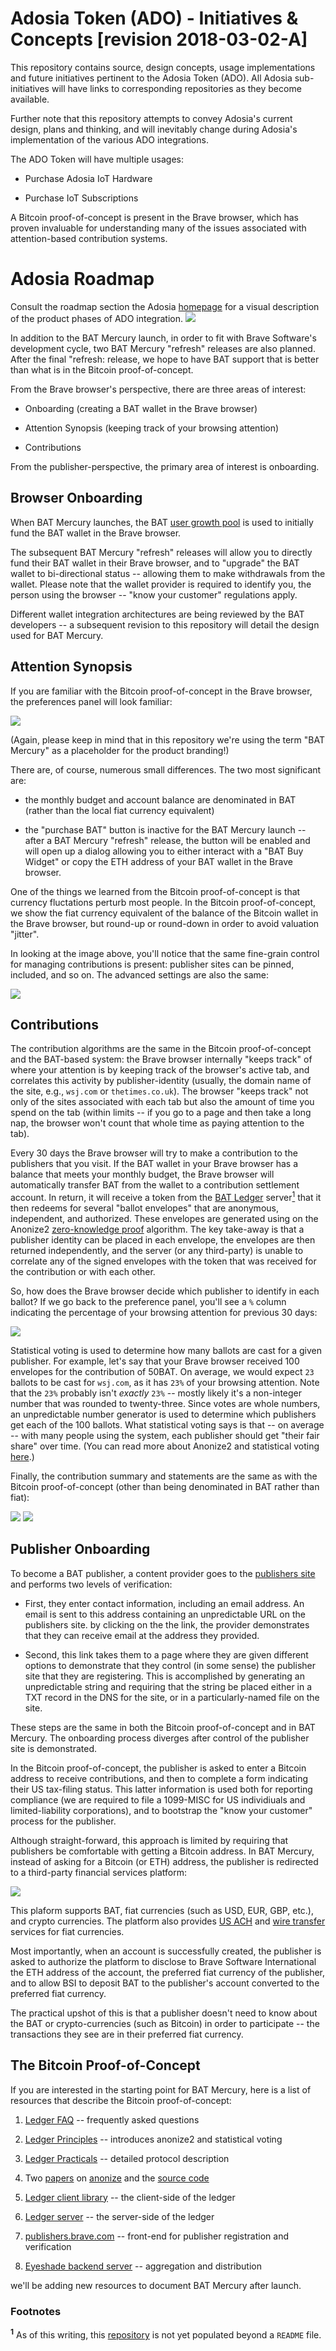 # Adosia Token (ADO) - Initiatives & Concepts [revision 2018-03-02-A]

This repository contains source, design concepts, usage implementations and future initiatives pertinent to the Adosia Token (ADO).  All Adosia sub-initiatives will have links to corresponding repositories as they become available.



Further note that this repository attempts to convey Adosia's current design, plans and thinking,
and will inevitably change during Adosia's implementation of the various ADO integrations.

The ADO Token will have multiple usages:

- Purchase Adosia IoT Hardware

- Purchase IoT Subscriptions

A Bitcoin proof-of-concept is present in the Brave browser,
which has proven invaluable for understanding many of the issues associated with attention-based contribution systems.

# Adosia Roadmap

Consult the roadmap section the Adosia [homepage](https://adosia.com/) for a visual description of the product phases of ADO integration.
<img src='bat_mercury_advanced_settings_dialog.png' />


In addition to the BAT Mercury launch,
in order to fit with Brave Software's development cycle,
two BAT Mercury "refresh" releases are also planned.
After the final "refresh: release,
we hope to have BAT support that is better than what is in the Bitcoin proof-of-concept.

From the Brave browser's perspective,
there are three areas of interest:

- Onboarding (creating a BAT wallet in the Brave browser)

- Attention Synopsis (keeping track of your browsing attention)

- Contributions

 From the publisher-perspective,
the primary area of interest is onboarding.

## Browser Onboarding

When BAT Mercury launches,
the BAT [user growth pool](https://basicattentiontoken.org/faq/#UGP) is used to initially fund the BAT wallet in the
Brave browser.

The subsequent BAT Mercury "refresh" releases will allow you to directly fund their BAT wallet in their Brave browser,
and to "upgrade" the BAT wallet to bi-directional status -- allowing them to make withdrawals from the wallet.
Please note that the wallet provider is required to identify you, the person using the browser -- "know your customer"
regulations apply.

Different wallet integration architectures are being reviewed by the BAT developers -- a subsequent revision to this
repository will detail the design used for BAT Mercury.

## Attention Synopsis
If you are familiar with the Bitcoin proof-of-concept in the Brave browser,
the preferences panel will look familiar:

<img src='bat_mercury_synopsis.png' />

(Again,
please keep in mind that in this repository we're using the term "BAT Mercury" as a placeholder for the product branding!)

There are, of course, numerous small differences. The two most significant are:

- the monthly budget and account balance are denominated in BAT (rather than the local fiat currency equivalent)

- the "purchase BAT" button is inactive for the BAT Mercury launch --
after a BAT Mercury "refresh" release,
the button will be enabled and will open up a dialog allowing you to either interact with a "BAT Buy Widget" or copy the
ETH address of your BAT wallet in the Brave browser.

One of the things we learned from the Bitcoin proof-of-concept is that currency fluctations perturb most people.
In the Bitcoin proof-of-concept,
we show the fiat currency equivalent of the balance of the Bitcoin wallet in the Brave browser,
but round-up or round-down in order to avoid valuation "jitter".

In looking at the image above,
you'll notice that the same fine-grain control for managing contributions is present:
publisher sites can be pinned, included, and so on.
The advanced settings are also the same:

<img src='bat_mercury_advanced_settings_dialog.png' />

## Contributions
The contribution algorithms are the same in the Bitcoin proof-of-concept and the BAT-based system:
the Brave browser internally "keeps track" of where your attention is by keeping track of the browser's active tab,
and correlates this activity by publisher-identity
(usually, the domain name of the site, e.g., `wsj.com` or `thetimes.co.uk`).
The browser "keeps track" not only of the sites associated with each tab but also the amount of time you spend on the tab
(within limits --
if you go to a page and then take a long nap, the browser won't count that whole time as paying attention to the tab).

Every 30 days the Brave browser will try to make a contribution to the publishers that you visit.
If the BAT wallet in your Brave browser has a balance that meets your monthly budget,
the Brave browser will automatically transfer BAT from the wallet to a contribution settlement account.
In return,
it will receive a token from the [BAT Ledger](https://github.com/brave-intl/bat-ledger) server[<sup>1</sup>](#footnote_1)
that it then redeems for several "ballot envelopes" that are anonymous, independent, and authorized.
These envelopes are generated  using on the Anonize2
[zero-knowledge proof](https://en.wikipedia.org/wiki/Zero-knowledge_proof) algorithm.
The key take-away is that a publisher identity can be placed in each envelope,
the envelopes are then returned independently,
and the server (or any third-party) is unable to correlate any of the signed envelopes with the token that was received for
the contribution or with each other.

So,
how does the Brave browser decide which publisher to identify in each ballot?
If we go back to the preference panel,
you'll see a `%` column indicating the percentage of your browsing attention for previous 30 days:

<img src='bat_mercury_synopsis.png' />

Statistical voting is used to determine how many ballots are cast for a given publisher.
For example,
let's say that your Brave browser received 100 envelopes for the contribution of 50BAT.
On average,
we would expect `23` ballots to be cast for `wsj.com`,
as it has `23%` of your browsing attention.
Note that the `23%` probably isn't _exactly_ `23%` --
mostly likely it's a non-integer number that was rounded to twenty-three.
Since votes are whole numbers,
an unpredictable number generator is used to determine which publishers get each of the 100 ballots.
What statistical voting says is that -- on average -- with many people using the system,
each publisher should get "their fair share" over time.
(You can read more about Anonize2 and statistical voting
[here](https://github.com/brave/ledger/blob/master/documentation/Ledger-Principles.md).)

Finally,
the contribution summary and statements are the same as with the Bitcoin proof-of-concept
(other than being denominated in BAT rather than fiat):

<img src='bat_mercury_contribution_history_dialog.png' />
<img src='bat_mercury_contribution_statement.png' />

## Publisher Onboarding
To become a BAT publisher,
a content provider goes to the [publishers site](https://publishers.brave.com) and performs two levels of verification:

- First,
they enter contact information, including an email address.
An email is sent to this address containing an unpredictable URL on the publishers site.
by clicking on the the link,
the provider demonstrates that they can receive email at the address they provided.

- Second,
this link takes them to a page where they are given different options to demonstrate that they control (in some sense) the
publisher site that they are registering.
This is accomplished by generating an unpredictable string and requiring that the string be placed either in a TXT record in
the DNS for the site,
or in a particularly-named file on the site.

These steps are the same in both the Bitcoin proof-of-concept and in BAT Mercury.
The onboarding process diverges after control of the publisher site is demonstrated.

In the Bitcoin proof-of-concept,
the publisher is asked to enter a Bitcoin address to receive contributions,
and then to complete a form indicating their US tax-filing status.
This latter information is used both for reporting compliance
(we are required to file a 1099-MISC for US individiuals and limited-liability corporations),
and to bootstrap the "know your customer" process for the publisher.

Although straight-forward,
this approach is limited by requiring that publishers be comfortable with getting a Bitcoin address.
In BAT Mercury,
instead of asking for a Bitcoin (or ETH) address,
the publisher is redirected to a third-party financial services platform:

<img src='bat_mercury_publisher_confirmation.png' />

This plaform supports BAT, fiat currencies (such as USD, EUR, GBP, etc.), and crypto currencies.
The platform also provides [US ACH](https://en.wikipedia.org/wiki/Automated_Clearing_House)
and [wire transfer](https://en.wikipedia.org/wiki/Wire_transfer) services for fiat currencies.

Most importantly,
when an account is successfully created,
the publisher is asked to authorize the platform to disclose to Brave Software International the ETH address of the account,
the preferred fiat currency of the publisher,
and to allow BSI to deposit BAT to the publisher's account converted to the preferred fiat currency.

The practical upshot of this is that a publisher doesn't need to know about the BAT or crypto-currencies (such as Bitcoin) in
order to participate -- the transactions they see are in their preferred fiat currency.

## The Bitcoin Proof-of-Concept
If you are interested in the starting point for BAT Mercury,
here is a list of resources that describe the Bitcoin proof-of-concept:

1.  [Ledger FAQ](https://brave.com/Payments_FAQ.html) -- frequently asked questions

2.  [Ledger Principles](https://github.com/brave/ledger/blob/master/documentation/Ledger-Principles.md)
    -- introduces anonize2 and statistical voting

3.  [Ledger Practicals](https://github.com/brave/ledger/blob/master/documentation/Ledger-Practicals.md)
    -- detailed protocol description

4.  Two [papers](https://anonize.org/assets/anonize-ieee-special.pdf) on
    [anonize](https://anonize.org/assets/anonize-oak-camera.pdf) and the [source code](https://gitlab.com/abhvious/anonize2)

5.  [Ledger client library](https://github.com/brave/ledger-client) -- the client-side of the ledger

6.  [Ledger server](https://github.com/brave/ledger) -- the server-side of the ledger

7.  [publishers.brave.com](https://github.com/brave/publishers) -- front-end for publisher registration and verification

8.  [Eyeshade backend server](https://github.com/brave/eyeshade) -- aggregation and distribution

we'll be adding new resources to document BAT Mercury after launch.

### Footnotes
<b id="footnote_1"><sup>1</sup></b>
As of this writing,
this [repository](https://github.com/brave-intl/bat-ledger) is not yet populated beyond a `README` file.
